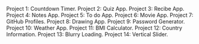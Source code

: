 Project 1: Countdown Timer.
Project 2: Quiz App.
Project 3: Recibe App.
Project 4: Notes App.
Project 5: To do App.
Project 6: Movie App.
Project 7: GitHub Profiles.
Project 8: Drawing App.
Project 9: Password Generator.
Project 10: Weather App.
Project 11: BMI Calculator.
Project 12: Country Information.
Project 13: Blurry Loading.
Project 14: Vertical Slider.